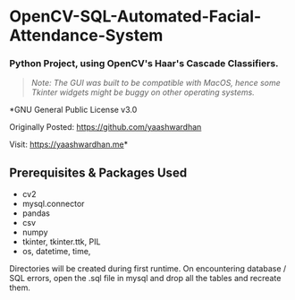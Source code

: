 # OpenCV-SQL-Automated-Facial-Attendance-System
### Python Project, using OpenCV's Haar's Cascade Classifiers.
>*Note: The GUI was built to be compatible with MacOS, hence some Tkinter widgets might be buggy on other operating systems.*

*GNU General Public License v3.0

Originally Posted: https://github.com/yaashwardhan

Visit: https://yaashwardhan.me*

## Prerequisites & Packages Used
- cv2
- mysql.connector
- pandas
- csv
- numpy
- tkinter, tkinter.ttk, PIL
- os, datetime, time, 

Directories will be created during first runtime. 
On encountering database / SQL errors, open the .sql file in mysql and drop all the tables and recreate them.
